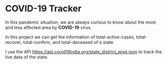 # COVID-19 Tracker

In this pandemic situation, we are always curious to know about the most and less affected area by **COVID-19** virus.

In this project we can get the information of total-active-cases, total-recover, total-confirm, and total-deceased of a state.

I use the API https://api.covid19india.org/state_district_wise.json to track the live data of the state.
